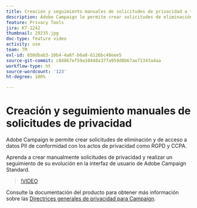 ```yaml
---
title: Creación y seguimiento manuales de solicitudes de privacidad a través de la interfaz de usuario de Adobe Campaign
description: Adobe Campaign le permite crear solicitudes de eliminación y de acceso a datos PII de conformidad con los actos de privacidad como RGPD y CCPA. Aprenda a crear manualmente solicitudes de privacidad y realizar un seguimiento de su evolución en la interfaz de usuario de Adobe Campaign Standard.
feature: Privacy Tools
jira: KT-1242
thumbnail: 29235.jpg
doc-type: feature video
activity: use
team: TM
exl-id: 850dbab3-10b4-4a8f-b6a8-6126bc48eee5
source-git-commit: c84867ef59a10448a377a959d0b67ae71343a4aa
workflow-type: ht
source-wordcount: '123'
ht-degree: 100%

---
```


# Creación y seguimiento manuales de solicitudes de privacidad

Adobe Campaign le permite crear solicitudes de eliminación y de acceso a datos PII de conformidad con los actos de privacidad como RGPD y CCPA.

Aprenda a crear manualmente solicitudes de privacidad y realizar un seguimiento de su evolución en la interfaz de usuario de Adobe Campaign Standard.

>[!VIDEO](https://video.tv.adobe.com/v/29235?quality=12&learn=on)

Consulte la documentación del producto para obtener más información sobre las [Directrices generales de privacidad para Campaign](https://experienceleague.adobe.com/docs/campaign-standard/using/getting-started/privacy/privacy-management.html?lang=es).
